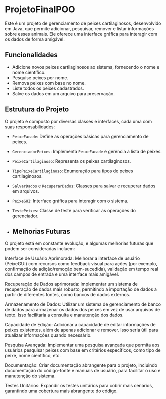 # ProjetoFinalPOO

Este é um projeto de gerenciamento de peixes cartilaginosos, desenvolvido em Java, que permite adicionar, pesquisar, remover e listar informações sobre esses animais. Ele oferece uma interface gráfica para interagir com os dados de forma amigável.

## Funcionalidades

- Adicione novos peixes cartilaginosos ao sistema, fornecendo o nome e nome científico.
- Pesquise peixes por nome.
- Remova peixes com base no nome.
- Liste todos os peixes cadastrados.
- Salve os dados em um arquivo para preservação.

## Estrutura do Projeto

O projeto é composto por diversas classes e interfaces, cada uma com suas responsabilidades:

- `PeixeFacade`: Define as operações básicas para gerenciamento de peixes.
- `GerenciadorPeixes`: Implementa `PeixeFacade` e gerencia a lista de peixes.
- `PeixeCartilaginoso`: Representa os peixes cartilaginosos.
- `TipoPeixeCartilaginoso`: Enumeração para tipos de peixes cartilaginosos.
- `SalvarDados` e `RecuperarDados`: Classes para salvar e recuperar dados em arquivos.
- `PeixeGUI`: Interface gráfica para interagir com o sistema.
- `TestePeixes`: Classe de teste para verificar as operações do gerenciador.

- ## Melhorias Futuras

O projeto está em constante evolução, e algumas melhorias futuras que podem ser consideradas incluem:

Interface de Usuário Aprimorada: Melhorar a interface de usuário (PeixeGUI) com recursos como feedback visual para ações (por exemplo, confirmação de adição/remoção bem-sucedida), validação em tempo real dos campos de entrada e uma interface mais amigável.

Recuperação de Dados aprimorada: Implementar um sistema de recuperação de dados mais robusto, permitindo a importação de dados a partir de diferentes fontes, como bancos de dados externos.

Armazenamento de Dados: Utilizar um sistema de gerenciamento de banco de dados para armazenar os dados dos peixes em vez de usar arquivos de texto. Isso facilitaria a consulta e manutenção dos dados.

Capacidade de Edição: Adicionar a capacidade de editar informações de peixes existentes, além de apenas adicionar e remover. Isso seria útil para atualizar informações quando necessário.

Pesquisa Avançada: Implementar uma pesquisa avançada que permita aos usuários pesquisar peixes com base em critérios específicos, como tipo de peixe, nome científico, etc.

Documentação: Criar documentação abrangente para o projeto, incluindo documentação do código-fonte e manuais de usuário, para facilitar o uso e manutenção do sistema.

Testes Unitários: Expandir os testes unitários para cobrir mais cenários, garantindo uma cobertura mais abrangente do código.

